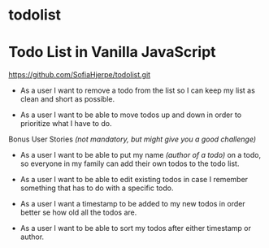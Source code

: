 # todolist
   # Todo List in Vanilla JavaScript
https://github.com/SofiaHjerpe/todolist.git
   


- As a user I want to remove a todo from the list so I can keep my list as clean and short as possible.

- As a user I want to be able to move todos up and down in order to prioritize what I have to do.


Bonus User Stories _(not mandatory, but might give you a good challenge)_

- As a user I want to be able to put my name _(author of a todo)_ on a todo, so everyone in my family can add their own todos to the todo list.

- As a user I want to be able to edit existing todos in case I remember something that has to do with a specific todo.

- As a user I want a timestamp to be added to my new todos in order better se how old all the todos are.

- As a user I want to be able to sort my todos after either timestamp or author.
